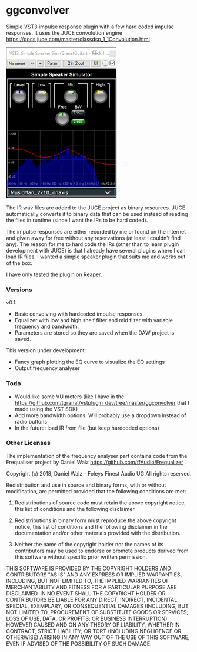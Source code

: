 # ggconvolver
Simple VST3 impulse response plugin with a few hard coded impulse responses. It uses the JUCE convolution engine https://docs.juce.com/master/classdsp_1_1Convolution.html

![Screenshot](speakersim.png)

The IR wav files are added to the JUCE project as binary resources. JUCE automatically converts it to binary data that can be used instead of reading the files in runtime (since I want the IRs to be hard coded).

The impulse responses are either recorded by me or found on the internet and given away
for free without any reservations (at least I couldn't find any). The reason for me to 
hard code the IRs (other than to learn plugin development with JUCE) is that I already
have several plugins where I can load IR files. I wanted a simple speaker plugin that
suits me and works out of the box.

I have only tested the plugin on Reaper.

### Versions

v0.1:
* Basic convolving with hardcoded impulse responses.
* Equalizer with low and high shelf filter and mid filter with variable frequency and bandwidth.
* Parameters are stored so they are saved when the DAW project is saved.

This version under development:
* Fancy graph plotting the EQ curve to visualize the EQ settings
* Output frequency analyser

### Todo

* Would like some VU meters (like I have in the https://github.com/tgranat/vstplugin_dev/tree/master/ggconvolver that I made using the VST SDK)
* Add more bandwidth options. Will probably use a dropdown instead of radio buttons
* In the future: load IR from file (but keep hardcoded options)

### Other Licenses

The implementation of the frequency analyser part contains code from the Frequaliser project by Daniel Walz
https://github.com/ffAudio/Frequalizer

Copyright (c) 2018, Daniel Walz - Foleys Finest Audio UG All rights reserved.

Redistribution and use in source and binary forms, with or without modification, 
are permitted provided that the following conditions are met:

1. Redistributions of source code must retain the above copyright notice, this list 
of conditions and the following disclaimer.

2. Redistributions in binary form must reproduce the above copyright notice, 
this list of conditions and the following disclaimer in the documentation 
and/or other materials provided with the distribution.

3. Neither the name of the copyright holder nor the names of its contributors
may be used to endorse or promote products derived from this software without 
specific prior written permission.

THIS SOFTWARE IS PROVIDED BY THE COPYRIGHT HOLDERS AND CONTRIBUTORS "AS IS" AND 
ANY EXPRESS OR IMPLIED WARRANTIES, INCLUDING, BUT NOT LIMITED TO, THE IMPLIED
WARRANTIES OF MERCHANTABILITY AND FITNESS FOR A PARTICULAR PURPOSE ARE DISCLAIMED. 
IN NO EVENT SHALL THE COPYRIGHT HOLDER OR CONTRIBUTORS BE LIABLE FOR ANY DIRECT, 
INDIRECT, INCIDENTAL, SPECIAL, EXEMPLARY, OR CONSEQUENTIAL DAMAGES (INCLUDING, 
BUT NOT LIMITED TO, PROCUREMENT OF SUBSTITUTE GOODS OR SERVICES; LOSS OF USE,
DATA, OR PROFITS; OR BUSINESS INTERRUPTION) HOWEVER CAUSED AND ON ANY THEORY OF 
LIABILITY, WHETHER IN CONTRACT, STRICT LIABILITY, OR TORT (INCLUDING NEGLIGENCE 
OR OTHERWISE) ARISING IN ANY WAY OUT OF THE USE OF THIS SOFTWARE, EVEN IF ADVISED 
OF THE POSSIBILITY OF SUCH DAMAGE.